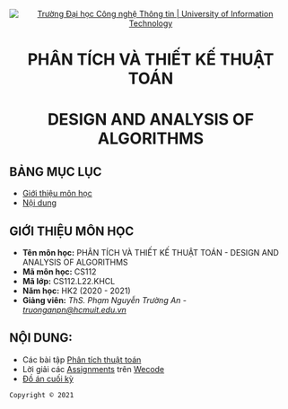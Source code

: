 <!-- Banner -->
<p align="center">
  <a href="https://www.uit.edu.vn/" title="Trường Đại học Công nghệ Thông tin" style="border: none;">
    <img src="https://i.imgur.com/WmMnSRt.png" alt="Trường Đại học Công nghệ Thông tin | University of Information Technology">
  </a>
</p>

<!-- Title -->
<h1 align="center"><b>PHÂN TÍCH VÀ THIẾT KẾ THUẬT TOÁN</b></h1>
<h1 align="center"><b>DESIGN AND ANALYSIS OF ALGORITHMS</b></h1>

<!-- Main -->
## BẢNG MỤC LỤC
* [Giới thiệu môn học](#giới-thiệu-môn-học)
* [Nội dung](#nội-dung)

## GIỚI THIỆU MÔN HỌC
* **Tên môn học:** PHÂN TÍCH VÀ THIẾT KẾ THUẬT TOÁN - DESIGN AND ANALYSIS OF ALGORITHMS
* **Mã môn học:** CS112
* **Mã lớp:** CS112.L22.KHCL
* **Năm học:** HK2 (2020 - 2021)
* **Giảng viên:** *ThS. Phạm Nguyễn Trường An - truonganpn@hcmuit.edu.vn*

## NỘI DUNG:
* Các bài tập [Phân tích thuật toán](https://github.com/JD981/CS112.L22.KHCL/tree/master/Analysis)
* Lời giải các [Assignments](https://github.com/JD981/CS112.L22.KHCL/tree/master/Wecode) trên [Wecode](https://cs.uit.edu.vn/wecode/cs112truongan/assignments)
* [Đồ án cuối kỳ](https://github.com/JD981/CS112.L22.KHCL/tree/master/Project)

<!-- Footer -->
`Copyright © 2021`
<!-- Copyright © 2021 - By JD981 -->

